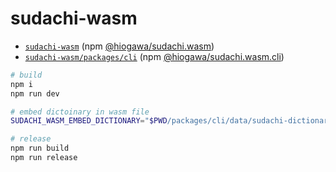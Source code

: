 # sudachi-wasm

- [`sudachi-wasm`](https://github.com/hi-ogawa/sudachi.rs/tree/develop-js/sudachi-wasm) (npm [@hiogawa/sudachi.wasm](https://www.npmjs.com/package/@hiogawa/sudachi.wasm))
- [`sudachi-wasm/packages/cli`](https://github.com/hi-ogawa/sudachi.rs/tree/develop-js/sudachi-wasm/packages/cli) (npm [@hiogawa/sudachi.wasm.cli](https://www.npmjs.com/package/@hiogawa/sudachi.wasm.cli))

```sh
# build
npm i
npm run dev

# embed dictoinary in wasm file
SUDACHI_WASM_EMBED_DICTIONARY="$PWD/packages/cli/data/sudachi-dictionary-20220729/system_small.dic" npm run dev:embed

# release
npm run build
npm run release
```
